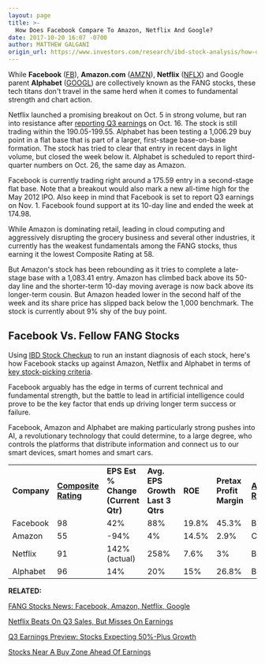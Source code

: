 ```yaml
---
layout: page
title: >-
  How Does Facebook Compare To Amazon, Netflix And Google?
date: 2017-10-20 16:07 -0700
author: MATTHEW GALGANI
origin_url: https://www.investors.com/research/ibd-stock-analysis/how-does-facebook-compare-to-amazon-netflix-and-google/
---
```





While **Facebook** ([FB](https://research.investors.com/quote.aspx?symbol=FB)), **Amazon.com** ([AMZN](https://research.investors.com/quote.aspx?symbol=AMZN)), **Netflix** ([NFLX](https://research.investors.com/quote.aspx?symbol=NFLX)) and Google parent **Alphabet** ([GOOGL](https://research.investors.com/quote.aspx?symbol=GOOGL)) are collectively known as the FANG stocks, these tech titans don't travel in the same herd when it comes to fundamental strength and chart action.









 
 
 Netflix launched a promising breakout on Oct. 5 in strong volume, but ran into resistance after [reporting Q3 earnings](https://www.investors.com/news/technology/click/netflix-beats-on-third-quarter-sales-misses-on-earnings/) on Oct. 16. The stock is still trading within the 190.05-199.55.
Alphabet has been testing a 1,006.29 buy point in a flat base that is part of a larger, first-stage base-on-base formation. The stock has tried to clear that entry in recent days in light volume, but closed the week below it. Alphabet is scheduled to report third-quarter numbers on Oct. 26, the same day as Amazon.


Facebook is currently trading right around a 175.59 entry in a second-stage flat base. Note that a breakout would also mark a new all-time high for the May 2012 IPO. Also keep in mind that Facebook is set to report Q3 earnings on Nov. 1. Facebook found support at its 10-day line and ended the week at 174.98.


While Amazon is dominating retail, leading in cloud computing and aggressively disrupting the grocery business and several other industries, it currently has the weakest fundamentals among the FANG stocks, thus earning it the lowest Composite Rating at 58.


But Amazon's stock has been rebounding as it tries to complete a late-stage base with a 1,083.41 entry. Amazon has climbed back above its 50-day line and the shorter-term 10-day moving average is now back above its longer-term cousin. But Amazon headed lower in the second half of the week and its share price has slipped back below the 1,000 benchmark. The stock is currently about 9% shy of the buy point.


Facebook Vs. Fellow FANG Stocks
-------------------------------


Using [IBD Stock Checkup](http://research.investors.com/stock-checkup/) to run an instant diagnosis of each stock, here's how Facebook stacks up against Amazon, Netflix and Alphabet in terms of [key stock-picking criteria](https://www.investors.com/ibd-university/can-slim/).


Facebook arguably has the edge in terms of current technical and fundamental strength, but the battle to lead in artificial intelligence could prove to be the key factor that ends up driving longer term success or failure.


Facebook, Amazon and Alphabet are making particularly strong pushes into AI, a revolutionary technology that could determine, to a large degree, who controls the platforms that distribute information and connect us to our smart devices, smart homes and smart cars.





|  |  |  |  |  |  |  |  |
| --- | --- | --- | --- | --- | --- | --- | --- |
| **Company** | [**Composite Rating**](https://www.investors.com/ibd-university/find-evaluate-stocks/exclusive-ratings/) | **EPS Est % Change (Current Qtr)** | **Avg. EPS Growth Last 3 Qtrs** | **ROE** | **Pretax Profit Margin** | [**Acc/Dis Rating**](https://www.investors.com/ibd-university/find-evaluate-stocks/exclusive-ratings/) | **EPS Due Date** |
| Facebook | 98 | 42% | 88% | 19.8% | 45.3% | B | Nov. 1 |
| Amazon | 55 | -94% | 4% | 14.5% | 2.9% | C- | Oct. 26 |
| Netflix | 91 | 142% (actual) | 258% | 7.6% | 3% | B | Reported Oct. 16 |
| Alphabet | 96 | 14% | 20% | 15% | 26.8% | B | Oct. 26 |



**RELATED:**


[FANG Stocks News: Facebook, Amazon, Netflix, Google](https://www.investors.com/news/technology/fang-stocks-news-quotes-facebook-amazon-netflix-google/)


[Netflix Beats On Q3 Sales, But Misses On Earnings](https://www.investors.com/news/technology/click/netflix-beats-on-third-quarter-sales-misses-on-earnings/)


[Q3 Earnings Preview: Stocks Expecting 50%-Plus Growth](https://www.investors.com/research/ibd-stock-analysis/q3-earnings-preview-stocks-expecting-50-plus-growth/)


[Stocks Near A Buy Zone Ahead Of Earnings](https://www.investors.com/tag/Stocks-Near-Buy-Zone-Ahead-Of-Earnings/)


 




